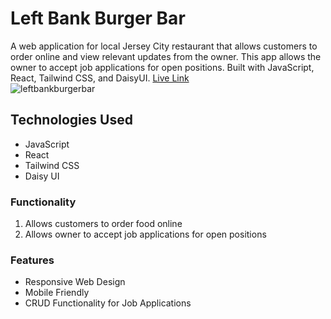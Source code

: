 # Left Bank Burger Bar

A web application for local Jersey City restaurant that allows customers to order online and view relevant updates from the owner. This app allows the owner to accept job applications for open positions. Built with JavaScript, React, Tailwind CSS, and DaisyUI. [Live Link](https://lbburgerbar.netlify.app/)<br/>
![leftbankburgerbar](https://raw.githubusercontent.com/joshuakellyeng/lbbb-frontend/main/src/assets/left-bank.png)<br/>

## Technologies Used

- JavaScript
- React
- Tailwind CSS
- Daisy UI

### Functionality

1. Allows customers to order food online
2. Allows owner to accept job applications for open positions

### Features

- Responsive Web Design
- Mobile Friendly
- CRUD Functionality for Job Applications

